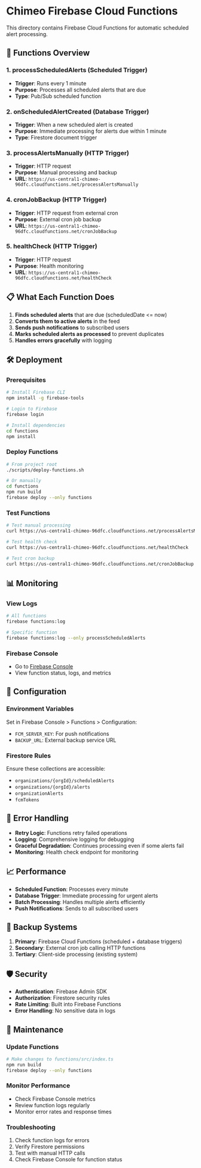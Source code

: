 # Chimeo Firebase Cloud Functions

This directory contains Firebase Cloud Functions for automatic scheduled alert processing.

## 🚀 Functions Overview

### 1. **processScheduledAlerts** (Scheduled Trigger)
- **Trigger**: Runs every 1 minute
- **Purpose**: Processes all scheduled alerts that are due
- **Type**: Pub/Sub scheduled function

### 2. **onScheduledAlertCreated** (Database Trigger)
- **Trigger**: When a new scheduled alert is created
- **Purpose**: Immediate processing for alerts due within 1 minute
- **Type**: Firestore document trigger

### 3. **processAlertsManually** (HTTP Trigger)
- **Trigger**: HTTP request
- **Purpose**: Manual processing and backup
- **URL**: `https://us-central1-chimeo-96dfc.cloudfunctions.net/processAlertsManually`

### 4. **cronJobBackup** (HTTP Trigger)
- **Trigger**: HTTP request from external cron
- **Purpose**: External cron job backup
- **URL**: `https://us-central1-chimeo-96dfc.cloudfunctions.net/cronJobBackup`

### 5. **healthCheck** (HTTP Trigger)
- **Trigger**: HTTP request
- **Purpose**: Health monitoring
- **URL**: `https://us-central1-chimeo-96dfc.cloudfunctions.net/healthCheck`

## 📋 What Each Function Does

1. **Finds scheduled alerts** that are due (scheduledDate <= now)
2. **Converts them to active alerts** in the feed
3. **Sends push notifications** to subscribed users
4. **Marks scheduled alerts as processed** to prevent duplicates
5. **Handles errors gracefully** with logging

## 🛠️ Deployment

### Prerequisites
```bash
# Install Firebase CLI
npm install -g firebase-tools

# Login to Firebase
firebase login

# Install dependencies
cd functions
npm install
```

### Deploy Functions
```bash
# From project root
./scripts/deploy-functions.sh

# Or manually
cd functions
npm run build
firebase deploy --only functions
```

### Test Functions
```bash
# Test manual processing
curl https://us-central1-chimeo-96dfc.cloudfunctions.net/processAlertsManually

# Test health check
curl https://us-central1-chimeo-96dfc.cloudfunctions.net/healthCheck

# Test cron backup
curl https://us-central1-chimeo-96dfc.cloudfunctions.net/cronJobBackup
```

## 📊 Monitoring

### View Logs
```bash
# All functions
firebase functions:log

# Specific function
firebase functions:log --only processScheduledAlerts
```

### Firebase Console
- Go to [Firebase Console](https://console.firebase.google.com/project/chimeo-96dfc/functions)
- View function status, logs, and metrics

## 🔧 Configuration

### Environment Variables
Set in Firebase Console > Functions > Configuration:
- `FCM_SERVER_KEY`: For push notifications
- `BACKUP_URL`: External backup service URL

### Firestore Rules
Ensure these collections are accessible:
- `organizations/{orgId}/scheduledAlerts`
- `organizations/{orgId}/alerts`
- `organizationAlerts`
- `fcmTokens`

## 🚨 Error Handling

- **Retry Logic**: Functions retry failed operations
- **Logging**: Comprehensive logging for debugging
- **Graceful Degradation**: Continues processing even if some alerts fail
- **Monitoring**: Health check endpoint for monitoring

## 📈 Performance

- **Scheduled Function**: Processes every minute
- **Database Trigger**: Immediate processing for urgent alerts
- **Batch Processing**: Handles multiple alerts efficiently
- **Push Notifications**: Sends to all subscribed users

## 🔄 Backup Systems

1. **Primary**: Firebase Cloud Functions (scheduled + database triggers)
2. **Secondary**: External cron job calling HTTP functions
3. **Tertiary**: Client-side processing (existing system)

## 🛡️ Security

- **Authentication**: Firebase Admin SDK
- **Authorization**: Firestore security rules
- **Rate Limiting**: Built into Firebase Functions
- **Error Handling**: No sensitive data in logs

## 📝 Maintenance

### Update Functions
```bash
# Make changes to functions/src/index.ts
npm run build
firebase deploy --only functions
```

### Monitor Performance
- Check Firebase Console metrics
- Review function logs regularly
- Monitor error rates and response times

### Troubleshooting
1. Check function logs for errors
2. Verify Firestore permissions
3. Test with manual HTTP calls
4. Check Firebase Console for function status

